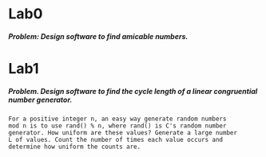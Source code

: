 # Lab0

##### Problem: Design software to find amicable numbers. 

# Lab1

##### Problem. Design software to find the cycle length of a linear congruential number generator. 
	
	For a positive integer n, an easy way generate random numbers 
	mod n is to use rand() % n, where rand() is C's random number 
	generator. How uniform are these values? Generate a large number 
	L of values. Count the number of times each value occurs and 
	determine how uniform the counts are. 

